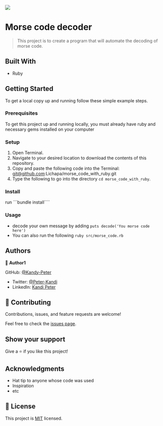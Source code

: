 ![](https://img.shields.io/badge/Microverse-blueviolet)

# Morse code decoder

> This project is to create a program that will automate the decoding of morse code.


## Built With
- Ruby

## Getting Started

To get a local copy up and running follow these simple example steps.

### Prerequisites
To get this project up and running locally, you must already have ruby and necessary gems installed on your computer
### Setup
1. Open Terminal.
2. Navigate to your desired location to download the contents of this repository.
3. Copy and paste the following code into the Terminal: git@github.com:Lichapa/morse_code_with_ruby.git
4. Type the following to go into the directory ```cd morse_code_with_ruby```.
### Install
run ```bundle install```` 
### Usage
- decode your own message by adding ```puts decode('You morse code here')```
- You can also run the following ```ruby src/morse_code.rb``` 


## Authors

👤 **Author1**

 GitHub: [@Kandy-Peter](https://github.com/Kandy-Peter)
- Twitter: [@Peter-Kandi](https://www.linkedin.com/in/kandi-peter-a49590212)
- LinkedIn: [Kandi Peter](https://twitter.com/peter_kandy)

## 🤝 Contributing

Contributions, issues, and feature requests are welcome!

Feel free to check the [issues page](../../issues/).

## Show your support

Give a ⭐️ if you like this project!

## Acknowledgments

- Hat tip to anyone whose code was used
- Inspiration
- etc

## 📝 License

This project is [MIT](./MIT.md) licensed.